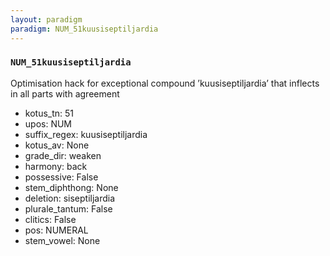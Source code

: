 ```yaml
---
layout: paradigm
paradigm: NUM_51kuusiseptiljardia
---
```

### ` NUM_51kuusiseptiljardia `

Optimisation hack for exceptional compound ’kuusiseptiljardia’ that inflects in all parts with agreement
* kotus_tn: 51
* upos: NUM
* suffix_regex: kuusiseptiljardia
* kotus_av: None
* grade_dir: weaken
* harmony: back
* possessive: False
* stem_diphthong: None
* deletion: siseptiljardia
* plurale_tantum: False
* clitics: False
* pos: NUMERAL
* stem_vowel: None
